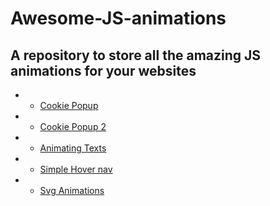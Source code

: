# Awesome-JS-animations

## A repository to store all the amazing JS animations for your websites

- - [Cookie Popup](Cookies)
- - [Cookie Popup 2](https://github.com/Ghat0tkach/Scrimba-Frontend/tree/main/Cookiepage)
- - [Animating Texts](https://github.com/Ghat0tkach/Awesome-JS-animations/tree/main/Animating%20Text)
- - [Simple Hover nav](https://github.com/Ghat0tkach/Awesome-JS-animations/tree/main/Simple%20Hover)
- - [Svg Animations](Micro-animations)
